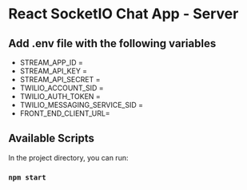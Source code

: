 # React SocketIO Chat App - Server

## Add .env file with the following variables

- STREAM_APP_ID =
- STREAM_API_KEY =
- STREAM_API_SECRET =
- TWILIO_ACCOUNT_SID =
- TWILIO_AUTH_TOKEN =
- TWILIO_MESSAGING_SERVICE_SID =
- FRONT_END_CLIENT_URL=

## Available Scripts

In the project directory, you can run:

### `npm start`
